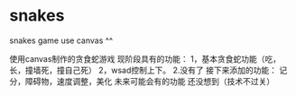 snakes
======

snakes game use canvas  ^^

使用canvas制作的贪食蛇游戏
现阶段具有的功能：
1，基本贪食蛇功能（吃，长，撞墙死，撞自己死）
2，wsad控制上下。
2.没有了
接下来添加的功能：
记分，障碍物，速度调整，美化
未来可能会有的功能
还没想到（技术不过关）


